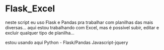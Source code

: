 # Flask_Excel
neste script eu uso Flask e Pandas pra trabalhar com planilhas das mais diversas... aqui estou trabalhando com Excel, mas é possível subir, editar e excluir qualquer tipo de planilha...

estou usando aqui Python - Flask/Pandas  Javascript-jquery
